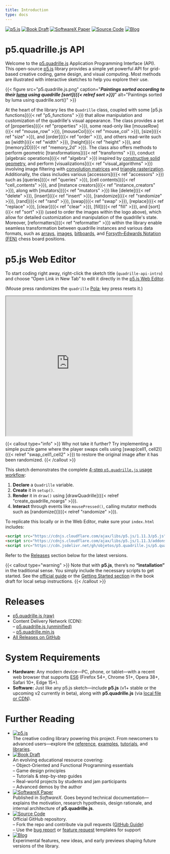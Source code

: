 ```yaml
---
title: Introduction
type: docs
---
```


[![p5.js](https://img.shields.io/badge/p5.js-ED225D?logo=p5.js&logoColor=white)](https://p5js.org/)
[![Book Draft](https://img.shields.io/badge/Book_Draft-228B22?logo=mdbook)](https://objetos.github.io/docs/)
[![SoftwareX Paper](https://img.shields.io/badge/SoftwareX_Paper-0066CC?logo=livejournal)](https://www.sciencedirect.com/science/article/pii/S2352711024002097)
[![Source Code](https://img.shields.io/badge/Source_Code-181717?logo=github)](https://github.com/objetos/p5.quadrille.js)
[![Blog](https://img.shields.io/badge/Blog-0A0A0A?logo=dev.to&logoColor=white)](https://jpcharalambosh.co/tags/p5.quadrille.js/)

# p5.quadrille.js API

Welcome to the [p5.quadrille.js](https://github.com/objetos/p5.quadrille.js) Application Programming Interface (API). This open-source [p5.js](https://p5js.org/) library provides a simple yet powerful API for grid-based creative coding, game design, and visual computing. Most methods are illustrated with interactive sketches to help you explore their use.

{{< figure src="p5.quadrille.js.png" caption="***Paintings sorted according to their [luma](https://en.wikipedia.org/wiki/Luma_(video)) using quadrille [sort]({{< relref sort >}})***" alt="Paintings sorted by luma using quadrille.sort()" >}}

At the heart of the library lies the `Quadrille` class, coupled with some [p5.js functions]({{< ref "p5_functions" >}}) that allow manipulation and customization of the quadrille's visual appearance. The class provides a set of [properties]({{< ref "properties" >}}), some read-only like [mouseRow]({{< ref "mouse_row" >}}), [mouseCol]({{< ref "mouse_col" >}}), [size]({{< ref "size" >}}), and [order]({{< ref "order" >}}), and others read-write such as [width]({{< ref "width" >}}), [height]({{< ref "height" >}}), and [memory2D]({{< ref "memory_2d" >}}). The class also offers methods to perform geometric [transformations]({{< ref "transforms" >}}), conduct [algebraic operations]({{< ref "algebra" >}}) inspired by [constructive solid geometry](https://en.wikipedia.org/wiki/Constructive_solid_geometry), and perform [visualizations]({{< ref "visual_algorithms" >}}) involving image filtering with [convolution matrices](https://en.wikipedia.org/wiki/Kernel_%28image_processing%29) and [triangle rasterization](https://fgiesen.wordpress.com/2013/02/06/the-barycentric-conspirac/). Additionally, the class includes various [accessors]({{< ref "accessors" >}}) such as [queries]({{< ref "queries" >}}), [cell contents]({{< ref "cell_contents" >}}), and [instance creators]({{< ref "instance_creators" >}}), along with [mutators]({{< ref "mutators" >}}) like [delete]({{< ref "delete" >}}), [insert]({{< ref "insert" >}}), [randomize]({{< ref "randomize" >}}), [rand]({{< ref "rand" >}}), [swap]({{< ref "swap" >}}), [replace]({{< ref "replace" >}}), [clear]({{< ref "clear" >}}), [fill]({{< ref "fill" >}}), and [sort]({{< ref "sort" >}}) (used to order the images within the logo above), which allow for detailed customization and manipulation of the quadrille's state. Moreover, [reformatters]({{< ref "reformatter" >}}) within the library enable seamless transformation between quadrille instances and various data formats, such as [arrays](https://developer.mozilla.org/en-US/docs/Web/JavaScript/Reference/Global_Objects/Array), [images](https://p5js.org/reference/#/p5.Image), [bitboards](https://en.wikipedia.org/wiki/Bitboard), and [Forsyth–Edwards Notation (FEN)](https://en.wikipedia.org/wiki/Forsyth%E2%80%93Edwards_Notation) chess board positions.

# p5.js Web Editor

To start coding right away, right-click the sketch title (`quadrille-api-intro`) and choose “Open Link in New Tab” to edit it directly in the [p5.js Web Editor](https://editor.p5js.org).

(Mouse press randomizes the `quadrille` [Pola](https://en.wikipedia.org/wiki/Policarpa_Salavarrieta); key press resets it.)  
<iframe src="https://editor.p5js.org/nakednous/full/FHb4aijva" width="400" height="442"></iframe>

{{< callout type="info" >}}
Why not take it further? Try implementing a simple puzzle game where the player swaps cells using [swap(cell1, cell2)]({{< relref "swap_cell1_cell2" >}}) to restore the original image after it has been randomized.
{{< /callout >}}

This sketch demonstrates the complete [4-step `p5.quadrille.js` usage workflow](https://github.com/objetos/p5.quadrille.js?tab=readme-ov-file#usage):

1. **Declare** a `Quadrille` variable.  
2. **Create** it in `setup()`.  
3. **Render** it in `draw()` using [drawQuadrille]({{< relref "create_quadrille_noargs" >}}).  
4. **Interact** through events like `mousePressed()`, calling mutator methods such as [randomize()]({{< relref "randomize" >}}).

To replicate this locally or in the Web Editor, make sure your `index.html` includes:

```html
<script src="https://cdnjs.cloudflare.com/ajax/libs/p5.js/1.11.3/p5.js"></script>
<script src="https://cdnjs.cloudflare.com/ajax/libs/p5.js/1.11.3/addons/p5.sound.min.js"></script>
<script src="https://cdn.jsdelivr.net/gh/objetos/p5.quadrille.js/p5.quadrille.min.js"></script>
```

Refer to the [Releases](#releases) section below for the latest versions.

{{< callout type="warning" >}}
Note that with **p5.js**, there’s no **“installation”** in the traditional sense. You simply include the necessary scripts to get started. See the [official guide](https://p5js.org/tutorials/setting-up-your-environment/) or the [Getting Started section](https://objetos.github.io/docs/p5_intro/getting_started/#html-template-for-local-development) in the book draft for local setup instructions.
{{< /callout >}}

# Releases

- [p5.quadrille.js (raw)](https://raw.githubusercontent.com/objetos/p5.quadrille.js/main/p5.quadrille.js)  
- Content Delivery Network (CDN):  
  – [p5.quadrille.js (unminified)](https://cdn.jsdelivr.net/gh/objetos/p5.quadrille.js/p5.quadrille.js)  
  – [p5.quadrille.min.js](https://cdn.jsdelivr.net/gh/objetos/p5.quadrille.js/p5.quadrille.min.js)  
- [All Releases on GitHub](https://github.com/objetos/p5.quadrille.js/releases)

# System Requirements

- **Hardware:** Any modern device—PC, phone, or tablet—with a recent web browser that supports [ES6](https://www.w3schools.com/JS/js_es6.asp) (Firefox 54+, Chrome 51+, Opera 38+, Safari 10+, Edge 15+).
- **Software:** Just like any p5.js sketch—include **p5.js** (v1+ stable or the upcoming v2 currently in beta), along with **p5.quadrille.js** (via [local file or CDN](#releases)).

# Further Reading

- [![p5.js](https://img.shields.io/badge/p5.js-ED225D?logo=p5.js&logoColor=white)](https://p5js.org/)  
  The creative coding library powering this project. From newcomers to advanced users—explore the [reference](https://p5js.org/reference/), [examples](https://p5js.org/examples/), [tutorials](https://p5js.org/learn/), and [libraries](https://p5js.org/libraries/).
- [![Book Draft](https://img.shields.io/badge/Book_Draft-228B22?logo=mdbook)](https://objetos.github.io/docs/)  
  An evolving educational resource covering:  
  – Object-Oriented and Functional Programming essentials  
  – Game design principles  
  – Tutorials & step-by-step guides  
  – Real-world projects by students and jam participants  
  – Advanced demos by the author
- [![SoftwareX Paper](https://img.shields.io/badge/SoftwareX_Paper-0066CC?logo=livejournal)](https://www.sciencedirect.com/science/article/pii/S2352711024002097)  
  Published in *SoftwareX*. Goes beyond technical documentation—explains the motivation, research hypothesis, design rationale, and internal architecture of **p5.quadrille.js**.
- [![Source Code](https://img.shields.io/badge/Source_Code-181717?logo=github)](https://github.com/objetos/p5.quadrille.js)  
  Official GitHub repository.  
  – Fork the repo and contribute via pull requests ([GitHub Guide](https://docs.github.com/en/get-started/quickstart/contributing-to-projects))  
  – Use the [bug report](https://github.com/objetos/p5.quadrille.js/blob/main/.github/ISSUE_TEMPLATE/bug_report.md) or [feature request](https://github.com/objetos/p5.quadrille.js/blob/main/.github/ISSUE_TEMPLATE/feature_request.md) templates for support
- [![Blog](https://img.shields.io/badge/Blog-0A0A0A?logo=dev.to&logoColor=white)](https://jpcharalambosh.co/tags/p5.quadrille.js/)  
  Experimental features, new ideas, and early previews shaping future versions of the library.